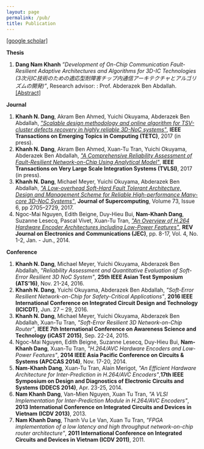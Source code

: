 ```yaml
---
layout: page
permalink: /pub/
title: Publication
---
```

[[google scholar]](https://scholar.google.com/citations?user=mQbqkUMAAAAJ&hl=en&oi=sra)

**Thesis**

1. **Dang Nam Khanh**  _”Development of On-Chip Communication Fault-Resilient Adaptive Architectures and Algorithms for 3D-IC Technologies (3次元IC技術のための適応型耐障害チップ内通信アーキテクチャとアルゴリズムの開発)”_, Research advisor: : Prof. Abderazek Ben Abdallah. [[Abstract]](http://adaptive.u-aizu.ac.jp/?page_id=3033)


**Journal**

1. **Khanh N. Dang**, Akram Ben Ahmed, Yuichi Okuyama, Abderazek Ben Abdallah, _["Scalable design methodology and online algorithm for TSV-cluster defects recovery in highly reliable 3D-NoC systems"](https://doi.org/10.1109/TETC.2017.2762407)_, **IEEE Transactions on Emerging Topics in Computing (TETC)**, 2017 (in press).
1. **Khanh N. Dang**, Akram Ben Ahmed, Xuan-Tu Tran, Yuichi Okuyama, Abderazek Ben Abdallah, _["A Comprehensive Reliability Assessment of Fault-Resilient Network-on-Chip Using Analytical Model"](https://doi.org/10.1109/TVLSI.2017.2736004)_, **IEEE Transactions on Very Large Scale Integration Systems (TVLSI)**, 2017 (in press).
1. **Khanh N. Dang**, Michael Meyer, Yuichi Okuyama, Abderazek Ben Abdallah, _["A Low-overhead Soft-Hard Fault Tolerant Architecture, Design and Management Scheme for Reliable High-performance Many-core 3D-NoC Systems"](https://link.springer.com/article/10.1007/s11227-016-1951-0)_, **Journal of Supercomputing**, Volume 73, Issue 6, pp 2705–2729, 2017.
1. Ngoc-Mai Nguyen, Edith Beigne, Duy-Hieu Bui, **Nam-Khanh Dang**, Suzanne Lesecq, Pascal Vivet, Xuan-Tu Tran, _["An Overview of H.264 Hardware Encoder Architectures including Low-Power Features"](http://www.rev-jec.org/index.php/rev-jec/article/view/72/72)_, **REV Journal on Electronics and Communications (JEC)**, pp. 8-17, Vol. 4, No. 1-2, Jan. - Jun., 2014.



**Conference**

1. **Khanh N. Dang**, Michael Meyer, Yuichi Okuyama, Abderazek Ben Abdallah, _"Reliability Assessment and Quantitative Evaluation of Soft-Error Resilient 3D NoC System"_, **25th IEEE Asian Test Symposium (ATS’16)**, Nov. 21-24, 2016.
1. **Khanh N. Dang**, Yuichi Okuyama, Abderazek Ben Abdallah, _"Soft-Error Resilient Network-on-Chip for Safety-Critical Applications"_, **2016 IEEE International Conference on Integrated Circuit Design and Technology (ICICDT)**, Jun. 27 – 29, 2016.
1. **Khanh N. Dang**, Michael Meyer, Yuichi Okuyama, Abderazek Ben Abdallah, Xuan-Tu Tran, _"Soft-Error Resilient 3D Network-on-Chip Router"_, **IEEE 7th International Conference on Awareness Science and Technology (iCAST 2015)**, Sep. 22-24, 2015.
1. Ngoc-Mai Nguyen, Edith Beigne, Suzanne Lesecq, Duy-Hieu Bui, **Nam-Khanh Dang**, Xuan-Tu Tran, _"H.264/AVC Hardware Encoders and Low-Power Features"_, **2014 IEEE Asia Pacific Conference on Circuits & Systems (APCCAS 2014)**, Nov. 17-20, 2014.
1. **Nam-Khanh Dang**, Xuan-Tu Tran, Alain Merigot,  _"An Efficient Hardware Architecture for Inter-Prediction in H.264/AVC Encoders"_,**17th IEEE Symposium on Design and Diagnostics of Electronic Circuits and Systems (DDECS 2014)**, Apr. 23-25, 2014.
1. **Nam Khanh Dang**, Van-Mien Nguyen, Xuan Tu Tran, _"A VLSI Implementation for Inter-Prediction Module in H.264/AVC Encoders"_, **2013 International Conference on Integrated Circuits and Devices in Vietnam (ICDV 2013)**, 2013.
1. **Nam Khanh Dang**, Thanh Vu Le Van, Xuan Tu Tran, _"FPGA implementation of a low latency and high throughput network-on-chip router architecture"_, **2011 International Conference on Integrated Circuits and Devices in Vietnam (ICDV 2011)**, 2011.
